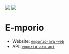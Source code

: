 <p align="left">
    <a href="http://52.156.254.234:8085/viewType.html?buildTypeId=Emporio_Build&guest=1">
        <img src="http://52.156.254.234:8085/app/rest/builds/buildType:(id:Emporio_Build)/statusIcon"/></a>
    <a href="https://travis-ci.com/DragonAlex98/E-mporio">
        <img src="https://travis-ci.com/DragonAlex98/E-mporio.svg?token=83y8gCdpGzTxXEobzLJm&branch=master" /></a>
</p>

# E-mporio

- Website: <t> <a href="https://emporio-aru.herokuapp.com/" target="_blank">`emporio-aru-web`</a>
- API: <a href="https://emporio-aru.herokuapp.com/api/v1" target="_blank">`emporio-aru-api`</a>
